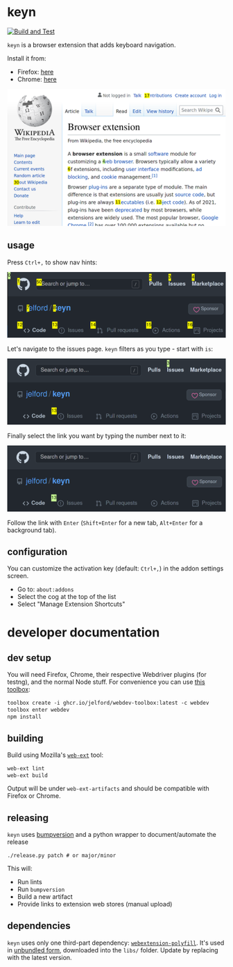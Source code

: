 # keyn

[![Build and Test](https://github.com/jelford/keyn/actions/workflows/build.yml/badge.svg)](https://github.com/jelford/keyn/actions/workflows/build.yml)

`keyn` is a browser extension that adds keyboard navigation.

Install it from:
- Firefox: [here](https://addons.mozilla.org/en-GB/firefox/addon/keyn)
- Chrome: [here](https://chrome.google.com/webstore/detail/hadckfabmbpghnjbnfollclmdmokeohc?authuser=0&hl=en-GB)

![screenshot of wikipedia page about browser extensions, with links highlighted by keyn](docs/keyn-filter-chrome-webstore.png)

## usage

Press `Ctrl+,` to show nav hints:

![screenshot of this repo with links highlighted for navigation](docs/keyn-filter-empty.png)

Let's navigate to the issues page. `keyn` filters as you type - start with `is`:

![screenshot showing keyn hints filtered to only highlight links starting with the letters "is"](docs/keyn-filter-issues.png)

Finally select the link you want by typing the number next to it:

![screenshot showing one of the two issues links selected after typing "1"](docs/keyn-filter-select-link.png)

Follow the link with `Enter` (`Shift+Enter` for a new tab, `Alt+Enter` for a background tab).

## configuration

You can customize the activation key (default: `Ctrl+,`) in the addon settings screen.

* Go to: `about:addons`
* Select the cog at the top of the list
* Select "Manage Extension Shortcuts"

# developer documentation

## dev setup

You will need Firefox, Chrome, their respective Webdriver plugins (for testng), and the normal Node stuff.
For convenience you can use [this toolbox](https://github.com/jelford/webdev-toolbox):

```
toolbox create -i ghcr.io/jelford/webdev-toolbox:latest -c webdev
toolbox enter webdev
npm install
```

## building

Build using Mozilla's [`web-ext`](https://extensionworkshop.com/documentation/develop/getting-started-with-web-ext/) tool:

```
web-ext lint
web-ext build
```

Output will be under `web-ext-artifacts` and should be compatible with Firefox or
Chrome. 

## releasing

`keyn` uses [bumpversion](https://pypi.org/project/bumpversion/) and a python wrapper to document/automate the release

```
./release.py patch # or major/minor
```
This will:
- Run lints
- Run `bumpversion`
- Build a new artifact
- Provide links to extension web stores (manual upload)

## dependencies

`keyn` uses only one third-part dependency: [`webextension-polyfill`](https://github.com/mozilla/webextension-polyfill). 
It's used in [unbundled form](https://github.com/mozilla/webextension-polyfill#basic-setup),
downloaded into the `libs/` folder. Update by replacing with the latest version.
